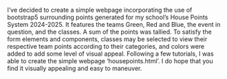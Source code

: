 I’ve decided to create a simple webpage incorporating the use of bootstrap5 surrounding points generated for my school’s House Points System 2024-2025. It features the teams Green, Red and Blue, the event in question, and the classes. A sum of the points was tallied. To satisfy the form elements and components, classes may be selected to view their respective team points according to their categories, and colors were added to add some level of visual appeal. 
Following a few tutorials, I was able to create the simple webpage ‘housepoints.html’. I do hope that you find it visually appealing and easy to maneuver.
